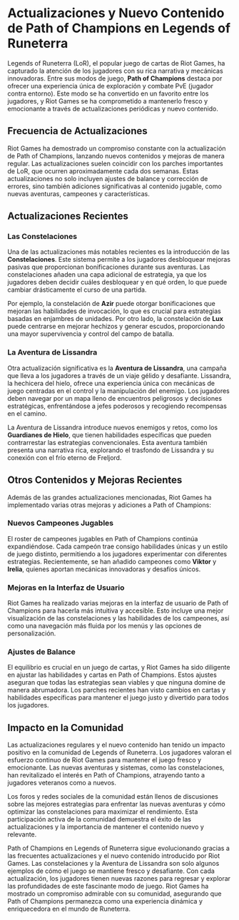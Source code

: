 # Actualizaciones y Nuevo Contenido de Path of Champions en Legends of Runeterra

Legends of Runeterra (LoR), el popular juego de cartas de Riot Games, ha capturado la atención de los jugadores con su rica narrativa y mecánicas innovadoras. Entre sus modos de juego, **Path of Champions** destaca por ofrecer una experiencia única de exploración y combate PvE (jugador contra entorno). Este modo se ha convertido en un favorito entre los jugadores, y Riot Games se ha comprometido a mantenerlo fresco y emocionante a través de actualizaciones periódicas y nuevo contenido.

## Frecuencia de Actualizaciones

Riot Games ha demostrado un compromiso constante con la actualización de Path of Champions, lanzando nuevos contenidos y mejoras de manera regular. Las actualizaciones suelen coincidir con los parches importantes de LoR, que ocurren aproximadamente cada dos semanas. Estas actualizaciones no solo incluyen ajustes de balance y corrección de errores, sino también adiciones significativas al contenido jugable, como nuevas aventuras, campeones y características.

## Actualizaciones Recientes

### Las Constelaciones

Una de las actualizaciones más notables recientes es la introducción de las **Constelaciones**. Este sistema permite a los jugadores desbloquear mejoras pasivas que proporcionan bonificaciones durante sus aventuras. Las constelaciones añaden una capa adicional de estrategia, ya que los jugadores deben decidir cuáles desbloquear y en qué orden, lo que puede cambiar drásticamente el curso de una partida.

Por ejemplo, la constelación de **Azir** puede otorgar bonificaciones que mejoran las habilidades de invocación, lo que es crucial para estrategias basadas en enjambres de unidades. Por otro lado, la constelación de **Lux** puede centrarse en mejorar hechizos y generar escudos, proporcionando una mayor supervivencia y control del campo de batalla.

### La Aventura de Lissandra

Otra actualización significativa es la **Aventura de Lissandra**, una campaña que lleva a los jugadores a través de un viaje gélido y desafiante. Lissandra, la hechicera del hielo, ofrece una experiencia única con mecánicas de juego centradas en el control y la manipulación del enemigo. Los jugadores deben navegar por un mapa lleno de encuentros peligrosos y decisiones estratégicas, enfrentándose a jefes poderosos y recogiendo recompensas en el camino.

La Aventura de Lissandra introduce nuevos enemigos y retos, como los **Guardianes de Hielo**, que tienen habilidades específicas que pueden contrarrestar las estrategias convencionales. Esta aventura también presenta una narrativa rica, explorando el trasfondo de Lissandra y su conexión con el frío eterno de Freljord.

## Otros Contenidos y Mejoras Recientes

Además de las grandes actualizaciones mencionadas, Riot Games ha implementado varias otras mejoras y adiciones a Path of Champions:

### Nuevos Campeones Jugables

El roster de campeones jugables en Path of Champions continúa expandiéndose. Cada campeón trae consigo habilidades únicas y un estilo de juego distinto, permitiendo a los jugadores experimentar con diferentes estrategias. Recientemente, se han añadido campeones como **Viktor** y **Irelia**, quienes aportan mecánicas innovadoras y desafíos únicos.

### Mejoras en la Interfaz de Usuario

Riot Games ha realizado varias mejoras en la interfaz de usuario de Path of Champions para hacerla más intuitiva y accesible. Esto incluye una mejor visualización de las constelaciones y las habilidades de los campeones, así como una navegación más fluida por los menús y las opciones de personalización.

### Ajustes de Balance

El equilibrio es crucial en un juego de cartas, y Riot Games ha sido diligente en ajustar las habilidades y cartas en Path of Champions. Estos ajustes aseguran que todas las estrategias sean viables y que ninguna domine de manera abrumadora. Los parches recientes han visto cambios en cartas y habilidades específicas para mantener el juego justo y divertido para todos los jugadores.

## Impacto en la Comunidad

Las actualizaciones regulares y el nuevo contenido han tenido un impacto positivo en la comunidad de Legends of Runeterra. Los jugadores valoran el esfuerzo continuo de Riot Games para mantener el juego fresco y emocionante. Las nuevas aventuras y sistemas, como las constelaciones, han revitalizado el interés en Path of Champions, atrayendo tanto a jugadores veteranos como a nuevos.

Los foros y redes sociales de la comunidad están llenos de discusiones sobre las mejores estrategias para enfrentar las nuevas aventuras y cómo optimizar las constelaciones para maximizar el rendimiento. Esta participación activa de la comunidad demuestra el éxito de las actualizaciones y la importancia de mantener el contenido nuevo y relevante.

Path of Champions en Legends of Runeterra sigue evolucionando gracias a las frecuentes actualizaciones y el nuevo contenido introducido por Riot Games. Las constelaciones y la Aventura de Lissandra son solo algunos ejemplos de cómo el juego se mantiene fresco y desafiante. Con cada actualización, los jugadores tienen nuevas razones para regresar y explorar las profundidades de este fascinante modo de juego. Riot Games ha mostrado un compromiso admirable con su comunidad, asegurando que Path of Champions permanezca como una experiencia dinámica y enriquecedora en el mundo de Runeterra.